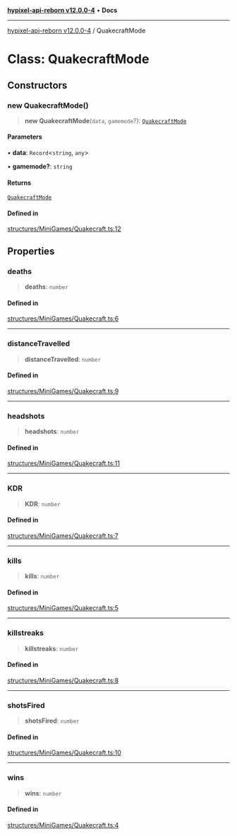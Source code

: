 [**hypixel-api-reborn v12.0.0-4**](../README.md) • **Docs**

***

[hypixel-api-reborn v12.0.0-4](../globals.md) / QuakecraftMode

# Class: QuakecraftMode

## Constructors

### new QuakecraftMode()

> **new QuakecraftMode**(`data`, `gamemode`?): [`QuakecraftMode`](QuakecraftMode.md)

#### Parameters

• **data**: `Record`\<`string`, `any`\>

• **gamemode?**: `string`

#### Returns

[`QuakecraftMode`](QuakecraftMode.md)

#### Defined in

[structures/MiniGames/Quakecraft.ts:12](https://github.com/Kathund/REBORN-docs-TEST/blob/1c14a4fa83649d1c26475bdd62d394bf5095b016/src/structures/MiniGames/Quakecraft.ts#L12)

## Properties

### deaths

> **deaths**: `number`

#### Defined in

[structures/MiniGames/Quakecraft.ts:6](https://github.com/Kathund/REBORN-docs-TEST/blob/1c14a4fa83649d1c26475bdd62d394bf5095b016/src/structures/MiniGames/Quakecraft.ts#L6)

***

### distanceTravelled

> **distanceTravelled**: `number`

#### Defined in

[structures/MiniGames/Quakecraft.ts:9](https://github.com/Kathund/REBORN-docs-TEST/blob/1c14a4fa83649d1c26475bdd62d394bf5095b016/src/structures/MiniGames/Quakecraft.ts#L9)

***

### headshots

> **headshots**: `number`

#### Defined in

[structures/MiniGames/Quakecraft.ts:11](https://github.com/Kathund/REBORN-docs-TEST/blob/1c14a4fa83649d1c26475bdd62d394bf5095b016/src/structures/MiniGames/Quakecraft.ts#L11)

***

### KDR

> **KDR**: `number`

#### Defined in

[structures/MiniGames/Quakecraft.ts:7](https://github.com/Kathund/REBORN-docs-TEST/blob/1c14a4fa83649d1c26475bdd62d394bf5095b016/src/structures/MiniGames/Quakecraft.ts#L7)

***

### kills

> **kills**: `number`

#### Defined in

[structures/MiniGames/Quakecraft.ts:5](https://github.com/Kathund/REBORN-docs-TEST/blob/1c14a4fa83649d1c26475bdd62d394bf5095b016/src/structures/MiniGames/Quakecraft.ts#L5)

***

### killstreaks

> **killstreaks**: `number`

#### Defined in

[structures/MiniGames/Quakecraft.ts:8](https://github.com/Kathund/REBORN-docs-TEST/blob/1c14a4fa83649d1c26475bdd62d394bf5095b016/src/structures/MiniGames/Quakecraft.ts#L8)

***

### shotsFired

> **shotsFired**: `number`

#### Defined in

[structures/MiniGames/Quakecraft.ts:10](https://github.com/Kathund/REBORN-docs-TEST/blob/1c14a4fa83649d1c26475bdd62d394bf5095b016/src/structures/MiniGames/Quakecraft.ts#L10)

***

### wins

> **wins**: `number`

#### Defined in

[structures/MiniGames/Quakecraft.ts:4](https://github.com/Kathund/REBORN-docs-TEST/blob/1c14a4fa83649d1c26475bdd62d394bf5095b016/src/structures/MiniGames/Quakecraft.ts#L4)
